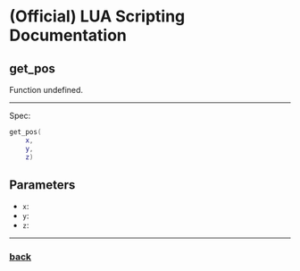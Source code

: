 
# (Official) LUA Scripting Documentation

## get_pos

Function undefined.

___

Spec:

```lua
get_pos(
	x,
	y,
	z)
```

## Parameters

- `x`: 
- `y`: 
- `z`: 

___

### [back](../other)
